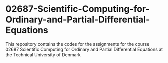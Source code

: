 # 02687-Scientific-Computing-for-Ordinary-and-Partial-Differential-Equations
This repository contains the codes for the assignments for the course 02687 Scientific Computing for Ordinary and Partial Differential Equations at the Technical University of Denmark
